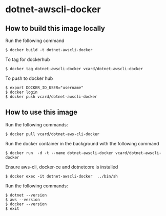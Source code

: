# dotnet-awscli-docker

## How to build this image locally

Run the following command

```
$ docker build -t dotnet-awscli-docker
```

To tag for dockerhub

```
$ docker tag dotnet-awscli-docker vcard/dotnet-awscli-docker
```

To push to docker hub

```
$ export DOCKER_ID_USER="username"
$ docker login
$ docker push vcard/dotnet-awscli-docker
```

## How to use this image

Run the following commands:

```
$ docker pull vcard/dotnet-aws-cli-docker
```

Run the docker container in the background with the following command

```
$ docker run  -d -t --name dotnet-awscli-docker vcard/dotnet-awscli-docker
```

Ensure aws-cli, docker-ce and dotnetcore is installed

```
$ docker exec -it dotnet-awscli-docker  ../bin/sh
```

Run the following commands:

```
$ dotnet --version
$ aws --version
$ docker --version
$ exit
```
